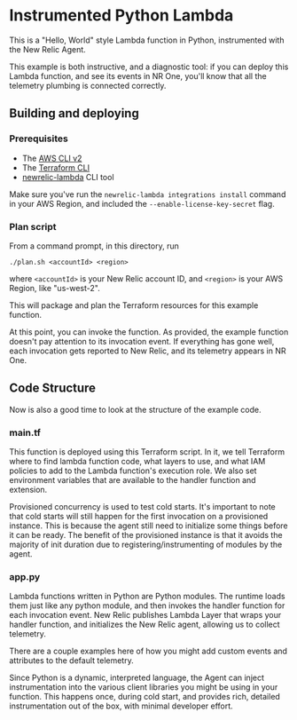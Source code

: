# Instrumented Python Lambda

This is a "Hello, World" style Lambda function in Python, instrumented with the New Relic Agent.

This example is both instructive, and a diagnostic tool: if you can deploy this Lambda function, and see its events in NR One, you'll know that all the telemetry plumbing is connected correctly.

## Building and deploying

### Prerequisites

- The [AWS CLI v2](https://docs.aws.amazon.com/cli/latest/userguide/install-cliv2.html)
- The [Terraform CLI](https://learn.hashicorp.com/tutorials/terraform/install-cli)
- [newrelic-lambda](https://github.com/newrelic/newrelic-lambda-cli#installation) CLI tool

Make sure you've run the `newrelic-lambda integrations install` command in your AWS Region, and included the `--enable-license-key-secret` flag.

### Plan script

From a command prompt, in this directory, run

    ./plan.sh <accountId> <region>

where `<accountId>` is your New Relic account ID, and  `<region>` is your AWS Region, like "us-west-2".

This will package and plan the Terraform resources for this example function.

At this point, you can invoke the function. As provided, the example function doesn't pay attention to its invocation event. If everything has gone well, each invocation gets reported to New Relic, and its telemetry appears in NR One.

## Code Structure

Now is also a good time to look at the structure of the example code.

### main.tf

This function is deployed using this Terraform script. In it, we tell Terraform where to find lambda function code, what layers to use, and what IAM policies to add to the Lambda function's execution role. We also set environment variables that are available to the handler function and extension.

Provisioned concurrency is used to test cold starts. It's important to note that cold starts will still happen for the first invocation on a provisioned instance. This is because the agent still need to initialize some things before it can be ready. The benefit of the provisioned instance is that it avoids the majority of init duration due to registering/instrumenting of modules by the agent.

### app.py

Lambda functions written in Python are Python modules. The runtime loads them just like any python module, and then invokes the handler function for each invocation event. New Relic publishes Lambda Layer that wraps your handler function, and initializes the New Relic agent, allowing us to collect telemetry.

There are a couple examples here of how you might add custom events and attributes to the default telemetry.

Since Python is a dynamic, interpreted language, the Agent can inject instrumentation into the various client libraries you might be using in your function. This happens once, during cold start, and provides rich, detailed instrumentation out of the box, with minimal developer effort.
